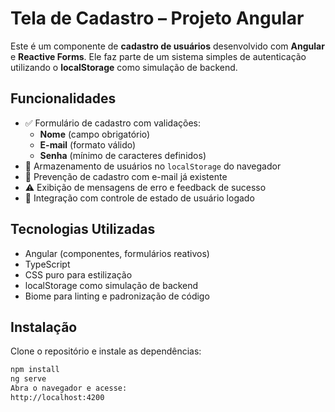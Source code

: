# Tela de Cadastro – Projeto Angular

Este é um componente de **cadastro de usuários** desenvolvido com **Angular** e **Reactive Forms**. Ele faz parte de um sistema simples de autenticação utilizando o **localStorage** como simulação de backend.

## Funcionalidades

- ✅ Formulário de cadastro com validações:
  - **Nome** (campo obrigatório)
  - **E-mail** (formato válido)
  - **Senha** (mínimo de caracteres definidos)
- 💾 Armazenamento de usuários no `localStorage` do navegador
- 🔐 Prevenção de cadastro com e-mail já existente
- ⚠️ Exibição de mensagens de erro e feedback de sucesso
- 👤 Integração com controle de estado de usuário logado

## Tecnologias Utilizadas

- Angular (componentes, formulários reativos)
- TypeScript
- CSS puro para estilização
- localStorage como simulação de backend
- Biome para linting e padronização de código

## Instalação

Clone o repositório e instale as dependências:

```bash
npm install
ng serve
Abra o navegador e acesse:
http://localhost:4200
